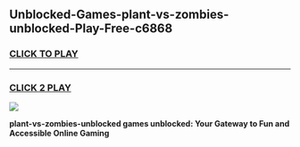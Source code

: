 
## Unblocked-Games-plant-vs-zombies-unblocked-Play-Free-c6868
<h3>
<a href="https://premium76.site?title=plant-vs-zombies-unblocked&ref=23A">CLICK TO PLAY</a></h3>
<hr>

<h3>
<a href="https://premium76.site?title=plant-vs-zombies-unblocked&ref=23A">CLICK 2 PLAY</a>
  
</h3>

<a href="https://premium76.site?title=plant-vs-zombies-unblocked&ref=23A"><img src="https://clearcache.store/games.png"></a>


**plant-vs-zombies-unblocked games unblocked: Your Gateway to Fun and Accessible Online Gaming**
